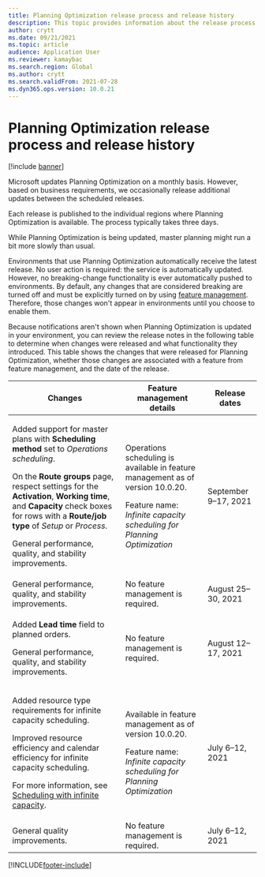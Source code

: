 ```yaml
---
title: Planning Optimization release process and release history
description: This topic provides information about the release process and release history for Planning Optimization.
author: crytt
ms.date: 09/21/2021
ms.topic: article
audience: Application User
ms.reviewer: kamaybac
ms.search.region: Global
ms.author: crytt
ms.search.validFrom: 2021-07-28
ms.dyn365.ops.version: 10.0.21
---
```


# Planning Optimization release process and release history

[!include [banner](../../includes/banner.md)]

Microsoft updates Planning Optimization on a monthly basis. However, based on business requirements, we occasionally release additional updates between the scheduled releases.

Each release is published to the individual regions where Planning Optimization is available. The process typically takes three days.

While Planning Optimization is being updated, master planning might run a bit more slowly than usual.

Environments that use Planning Optimization automatically receive the latest release. No user action is required: the service is automatically updated. However, no breaking-change functionality is ever automatically pushed to environments. By default, any changes that are considered breaking are turned off and must be explicitly turned on by using [feature management](../../../fin-ops-core/fin-ops/get-started/feature-management/feature-management-overview.md). Therefore, those changes won't appear in environments until you choose to enable them.

Because notifications aren't shown when Planning Optimization is updated in your environment, you can review the release notes in the following table to determine when changes were released and what functionality they introduced. This table shows the changes that were released for Planning Optimization, whether those changes are associated with a feature from feature management, and the date of the release.

| Changes | Feature management details | Release dates |
|---|---|---|
| <p>Added support for master plans with **Scheduling method** set to *Operations scheduling*.</p><p>On the **Route groups** page, respect settings for the **Activation**, **Working time**, and **Capacity** check boxes for rows with a **Route/job type** of *Setup* or *Process*. </p><p>General performance, quality, and stability improvements. | <p>Operations scheduling is available in feature management as of version 10.0.20.</p><p>Feature name: *Infinite capacity scheduling for Planning Optimization*</p>  | September  9–17, 2021 |
| General performance, quality, and stability improvements. | No feature management is required. | August 25–30, 2021 |
| <p>Added **Lead time** field to planned orders.</p><p>General performance, quality, and stability improvements.</p> | No feature management is required. | August 12–17, 2021 |
| <p>Added resource type requirements for infinite capacity scheduling.</p><p>Improved resource efficiency and calendar efficiency for infinite capacity scheduling.</p><p>For more information, see [Scheduling with infinite capacity](infinite-capacity-planning.md). | <p>Available in feature management as of version 10.0.20.</p><p>Feature name: *Infinite capacity scheduling for Planning Optimization*</p> | July 6–12, 2021 |
| General quality improvements. | No feature management is required. | July 6–12, 2021 |

[!INCLUDE[footer-include](../../../includes/footer-banner.md)]
